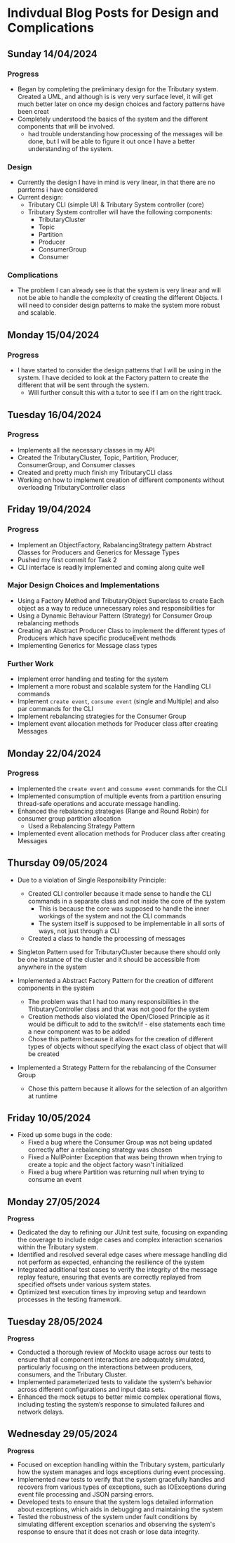# Indivdual Blog Posts for Design and Complications

## Sunday 14/04/2024
### Progress
- Began by completing the preliminary design for the Tributary system. Created a UML, and although is is very very surface level, it will get much better later on once my design choices and factory patterns have been creat
- Completely understood the basics of the system and the different components that will be involved.
    - had trouble understanding how processing of the messages will be done, but I will be able to figure it out once I have a better understanding of the system.

### Design
- Currently the design I have in mind is very linear, in that there are no parrterns i have considered
- Current design:
    - Tributary CLI (simple UI) & Tributary System controller (core)
    - Tributary System controller will have the following components:
        - TributaryCluster
        - Topic
        - Partition
        - Producer
        - ConsumerGroup
        - Consumer

### Complications
- The problem I can already see is that the system is very linear and will not be able to handle the complexity of creating the different Objects. I will need to consider design patterns to make the system more robust and scalable.

## Monday 15/04/2024
### Progress
- I have started to consider the design patterns that I will be using in the system. I have decided to look at the Factory pattern to create the different  that will be sent through the system. 
    - Will further consult this with a tutor to see if I am on the right track.

## Tuesday 16/04/2024
### Progress
- Implements all the necessary classes in my API
- Created the TributaryCluster, Topic, Partition, Producer, ConsumerGroup, and Consumer classes
- Created and pretty much finish my TributaryCLI class
- Working on how to implement creation of different components without overloading TributaryController class

## Friday 19/04/2024
### Progress
- Implement an ObjectFactory, RabalancingStrategy pattern Abstract Classes for Producers and Generics for Message Types
- Pushed my first commit for Task 2
- CLI interface is readily implemented and coming along quite well

### Major Design Choices and Implementations
- Using a Factory Method and TributaryObject Superclass to create Each object as a way to reduce unnecessary roles and responsibilities for
- Using a Dynamic Behaviour Pattern (Strategy) for Consumer Group rebalancing methods
- Creating an Abstract Producer Class to implement the different types of Producers which have specific produceEvent methods
- Implementing Generics for Message class types

### Further Work
- Implement error handling and testing for the system
- Implement a more robust and scalable system for the Handling CLI commands
- Implement `create event`, `consume event` (single and Multiple) and also par commands for the CLI
- Implement rebalancing strategies for the Consumer Group
- Implement event allocation methods for Producer class after creating Messages

## Monday 22/04/2024

### Progress
- Implemented the `create event` and `consume event` commands for the CLI
- Implemented consumption of multiple events from a partition ensuring thread-safe operations and accurate message handling.
- Enhanced the rebalancing strategies (Range and Round Robin) for consumer group partition allocation
    - Used a Rebalancing Strategy Pattern
- Implemented event allocation methods for Producer class after creating Messages


## Thursday 09/05/2024
- Due to a violation of Single Responsibility Principle:
    - Created CLI controller because it made sense to handle the CLI commands in a separate class and not inside the core of the system
        - This is because the core was supposed to handle the inner workings of the system and not the CLI commands
        - The system itself is supposed to be implementable in all sorts of ways, not just through a CLI
    - Created a class to handle the processing of messages

- Singleton Pattern used for TributaryCluster because there should only be one instance of the cluster and it should be accessible from anywhere in the system

- Implemented a Abstract Factory Pattern for the creation of different components in the system
    - The problem was that I had too many responsibilities in the TributaryController class and that was not good for the system
    - Creation methods also violated the Open/Closed Principle as it would be difficult to add to the switch/if - else statements each time a new component was to be added
    - Chose this pattern because it allows for the creation of different types of objects without specifying the exact class of object that will be created
- Implemented a Strategy Pattern for the rebalancing of the Consumer Group
    - Chose this pattern because it allows for the selection of an algorithm at runtime

## Friday 10/05/2024
- Fixed up some bugs in the code:
    - Fixed a bug where the Consumer Group was not being updated correctly after a rebalancing strategy was chosen
    - Fixed a NullPointer Exception that was being thrown when trying to create a topic and the object factory wasn't initialized
    - Fixed a bug where Partition was returning null when trying to consume an event

## Monday 27/05/2024
**Progress**
- Dedicated the day to refining our JUnit test suite, focusing on expanding the coverage to include edge cases and complex interaction scenarios within the Tributary system.
- Identified and resolved several edge cases where message handling did not perform as expected, enhancing the resilience of the system
- Integrated additional test cases to verify the integrity of the message replay feature, ensuring that events are correctly replayed from specified offsets under various system states.
- Optimized test execution times by improving setup and teardown processes in the testing framework.

## Tuesday 28/05/2024
**Progress**
- Conducted a thorough review of Mockito usage across our tests to ensure that all component interactions are adequately simulated, particularly focusing on the interactions between producers, consumers, and the Tributary Cluster.
- Implemented parameterized tests to validate the system's behavior across different configurations and input data sets.
- Enhanced the mock setups to better mimic complex operational flows, including testing the system’s response to simulated failures and network delays.

## Wednesday 29/05/2024
**Progress**
- Focused on exception handling within the Tributary system, particularly how the system manages and logs exceptions during event processing.
- Implemented new tests to verify that the system gracefully handles and recovers from various types of exceptions, such as IOExceptions during event file processing and JSON parsing errors.
- Developed tests to ensure that the system logs detailed information about exceptions, which aids in debugging and maintaining the system
- Tested the robustness of the system under fault conditions by simulating different exception scenarios and observing the system's response to ensure that it does not crash or lose data integrity.
